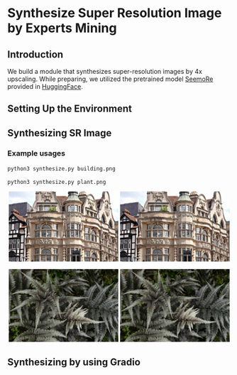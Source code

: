 # Synthesize Super Resolution Image by Experts Mining

## Introduction

  We build a module that synthesizes super-resolution images by 4x upscaling. While preparing, we utilized the pretrained model [SeemoRe](https://arxiv.org/abs/2402.03412) provided in [HuggingFace](https://huggingface.co/eduardzamfir/SeemoRe-T/tree/main).

## Setting Up the Environment

## Synthesizing SR Image

### Example usages
~~~
python3 synthesize.py building.png
~~~

~~~
python3 synthesize.py plant.png
~~~
<p align="center">
  <img src="low-res-images/building.png" width="49%" />
  <img src="files-for-readme/building.png" width="49%" />
</p>

<p align="center">
  <img src="low-res-images/plant.png" width="49%" />
  <img src="files-for-readme/plant.png" width="49%" />
</p>

## Synthesizing by using Gradio
